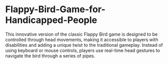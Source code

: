 # Flappy-Bird-Game-for-Handicapped-People
This innovative version of the classic Flappy Bird game is designed to be controlled through head movements, making it accessible to players with disabilities and adding a unique twist to the traditional gameplay. Instead of using keyboard or mouse controls, players use real-time head gestures to navigate the bird through a series of pipes.
